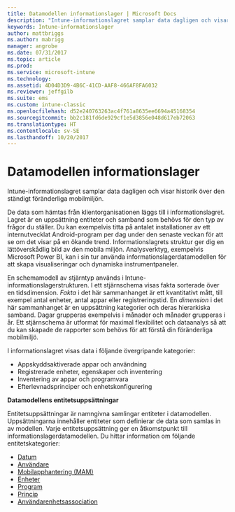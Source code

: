 ```yaml
---
title: Datamodellen informationslager | Microsoft Docs
description: "Intune-informationslagret samplar data dagligen och visar historik över den ständigt föränderliga mobilmiljön."
keywords: Intune-informationslager
author: mattbriggs
ms.author: mabrigg
manager: angrobe
ms.date: 07/31/2017
ms.topic: article
ms.prod: 
ms.service: microsoft-intune
ms.technology: 
ms.assetid: 4D04D3D9-4B6C-41CD-AAF8-466AF8FA6032
ms.reviewer: jeffgilb
ms.suite: ems
ms.custom: intune-classic
ms.openlocfilehash: d52e240763263ac4f761a8635ee6694a45168354
ms.sourcegitcommit: bb2c181fd6de929cf1e5d3856e048d617eb72063
ms.translationtype: HT
ms.contentlocale: sv-SE
ms.lasthandoff: 10/20/2017
---
```

# <a name="data-warehouse-data-model"></a>Datamodellen informationslager

Intune-informationslagret samplar data dagligen och visar historik över den ständigt föränderliga mobilmiljön.

De data som hämtas från klientorganisationen läggs till i informationslagret. Lagret är en uppsättning entiteter och samband som behövs för den typ av frågor du ställer. Du kan exempelvis titta på antalet installationer av ett internutvecklat Android-program per dag under den senaste veckan för att se om det visar på en ökande trend. Informationslagrets struktur ger dig en lättöverskådlig bild av den mobila miljön. Analysverktyg, exempelvis Microsoft Power BI, kan i sin tur använda informationslagerdatamodellen för att skapa visualiseringar och dynamiska instrumentpaneler.

En schemamodell av stjärntyp används i Intune-informationslagerstrukturen. I ett stjärnschema visas fakta sorterade över en tidsdimension. *Fakta* i det här sammanhanget är ett kvantitativt mått, till exempel antal enheter, antal appar eller registreringstid. En *dimension* i det här sammanhanget är en uppsättning kategorier och deras hierarkiska samband. Dagar grupperas exempelvis i månader och månader grupperas i år. Ett stjärnschema är utformat för maximal flexibilitet och dataanalys så att du kan skapade de rapporter som behövs för att förstå din föränderliga mobilmiljö.

I informationslagret visas data i följande övergripande kategorier:
  -  Appskyddsaktiverade appar och användning
  -  Registrerade enheter, egenskaper och inventering
  -  Inventering av appar och programvara
  -  Efterlevnadsprinciper och enhetskonfigurering

**Datamodellens entitetsuppsättningar**

Entitetsuppsättningar är namngivna samlingar entiteter i datamodellen. Uppsättningarna innehåller entiteter som definierar de data som samlas in av modellen. Varje entitetsuppsättning ger en åtkomstpunkt till informationslagerdatamodellen. Du hittar information om följande entitetskategorier:

  -  [Datum](reports-ref-date.md)
  -  [Användare](reports-ref-user.md)
  -  [Mobilapphantering (MAM)](reports-ref-mobile-app-management.md)
  -  [Enheter](reports-ref-devices.md)
  -  [Program](reports-ref-application.md)
  -  [Princip](reports-ref-policy.md)
  -  [Användarenhetsassociation](reports-ref-userdeviceassociations.md)

<!-- ## Data Model relationships

For more information on the relationships in the data model, see [Relationships of Entities](reports-api-entity-relationships.md). -->